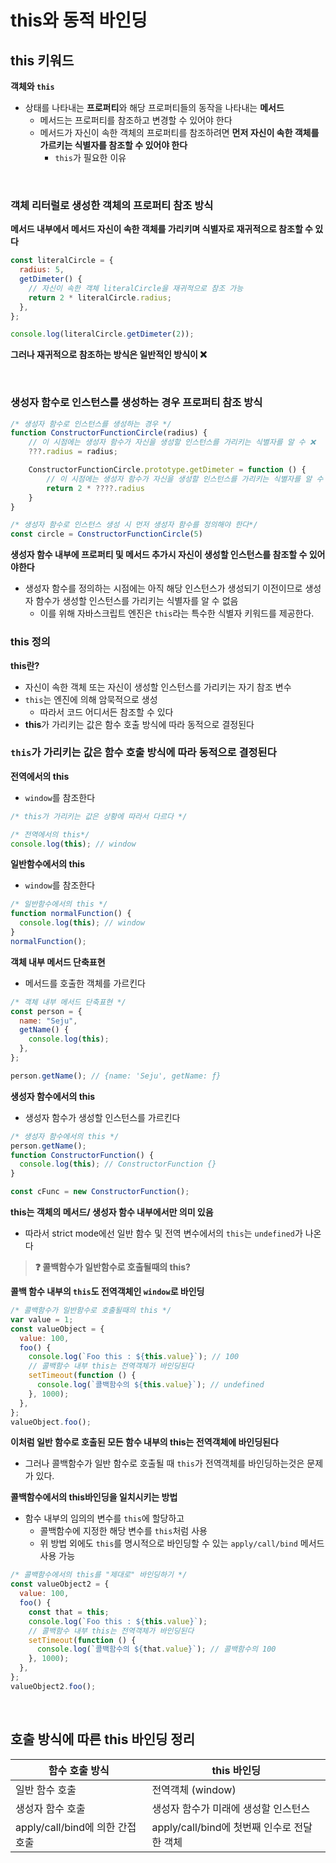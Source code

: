 # this와 동적 바인딩

## this 키워드

**객체와 `this`**

- 상태를 나타내는 **프로퍼티**와 해당 프로퍼티들의 동작을 나타내는 **메서드**
  - 메서드는 프로퍼티를 참조하고 변경할 수 있어야 한다
  - 메서드가 자신이 속한 객체의 프로퍼티를 참조하려면 **먼저 자신이 속한 객체를 가르키는 식별자를 참조할 수 있어야 한다**
    - `this`가 필요한 이유

<br />

### 객체 리터럴로 생성한 객체의 프로퍼티 참조 방식

**메서드 내부에서 메서드 자신이 속한 객체를 가리키며 식별자로 재귀적으로 참조할 수 있다**

```js
const literalCircle = {
  radius: 5,
  getDimeter() {
    // 자신이 속한 객체 literalCircle을 재귀적으로 참조 가능
    return 2 * literalCircle.radius;
  },
};

console.log(literalCircle.getDimeter(2));
```

**그러나 재귀적으로 참조하는 방식은 일반적인 방식이 ❌**

<br />

### 생성자 함수로 인스턴스를 생성하는 경우 프로퍼티 참조 방식

```js
/* 생성자 함수로 인스턴스를 생성하는 경우 */
function ConstructorFunctionCircle(radius) {
    // 이 시점에는 생성자 함수가 자신을 생성할 인스턴스를 가리키는 식별자를 알 수 ❌
    ???.radius = radius;

    ConstructorFunctionCircle.prototype.getDimeter = function () {
        // 이 시점에는 생성자 함수가 자신을 생성할 인스턴스를 가리키는 식별자를 알 수 ❌
        return 2 * ????.radius
    }
}

/* 생성자 함수로 인스턴스 생성 시 먼저 생성자 함수를 정의해야 한다*/
const circle = ConstructorFunctionCircle(5)
```

**생성자 함수 내부에 프로퍼티 및 메서드 추가시 자신이 생성할 인스턴스를 참조할 수 있어야한다**

- 생성자 함수를 정의하는 시점에는 아직 해당 인스턴스가 생성되기 이전이므로 생성자 함수가 생성할 인스턴스를 가리키는 식별자를 알 수 없음
  - 이를 위해 자바스크립트 엔진은 `this`라는 특수한 식별자 키워드를 제공한다.

### this 정의

**this란?**

- 자신이 속한 객체 또는 자신이 생성할 인스턴스를 가리키는 자기 참조 변수
- `this`는 엔진에 의해 암묵적으로 생성
  - 따라서 코드 어디서든 참조할 수 있다
- **this**가 가리키는 값은 함수 호출 방식에 따라 동적으로 결정된다

### `this`가 가리키는 값은 함수 호출 방식에 따라 동적으로 결정된다

**전역에서의 this**

- `window`를 참조한다

```js
/* this가 가리키는 값은 상황에 따라서 다르다 */

/* 전역에서의 this*/
console.log(this); // window
```

**일반함수에서의 this**

- `window`를 참조한다

```js
/* 일반함수에서의 this */
function normalFunction() {
  console.log(this); // window
}
normalFunction();
```

**객체 내부 메서드 단축표현**

- 메서드를 호출한 객체를 가르킨다

```js
/* 객체 내부 메서드 단축표현 */
const person = {
  name: "Seju",
  getName() {
    console.log(this);
  },
};

person.getName(); // {name: 'Seju', getName: ƒ}
```

**생성자 함수에서의 this**

- 생성자 함수가 생성할 인스턴스를 가르킨다

```js
/* 생성자 함수에서의 this */
person.getName();
function ConstructorFunction() {
  console.log(this); // ConstructorFunction {}
}

const cFunc = new ConstructorFunction();
```

**this는 객체의 메서드/ 생성자 함수 내부에서만 의미 있음**

- 따라서 strict mode에선 일반 함수 및 전역 변수에서의 `this`는 `undefined`가 나온다

> **❓ 콜백함수가 일반함수로 호출될때의 this?**

**콜백 함수 내부의 `this`도 전역객체인 `window`로 바인딩**

```js
/* 콜백함수가 일반함수로 호출될때의 this */
var value = 1;
const valueObject = {
  value: 100,
  foo() {
    console.log(`Foo this : ${this.value}`); // 100
    // 콜백함수 내부 this는 전역객체가 바인딩된다
    setTimeout(function () {
      console.log(`콜백함수의 ${this.value}`); // undefined
    }, 1000);
  },
};
valueObject.foo();
```

**이처럼 일반 함수로 호출된 모든 함수 내부의 this는 전역객체에 바인딩된다**

- 그러나 콜백함수가 일반 함수로 호출될 때 `this`가 전역객체를 바인딩하는것은 문제가 있다.

**콜백함수에서의 this바인딩을 일치시키는 방법**

- 함수 내부의 임의의 변수를 `this`에 할당하고
  - 콜백함수에 지정한 해당 변수를 `this`처럼 사용
  - 위 방법 외에도 `this`를 명시적으로 바인딩할 수 있는 `apply/call/bind` 메서드 사용 가능

```js
/* 콜백함수에서의 this를 "제대로" 바인딩하기 */
const valueObject2 = {
  value: 100,
  foo() {
    const that = this;
    console.log(`Foo this : ${this.value}`);
    // 콜백함수 내부 this는 전역객체가 바인딩된다
    setTimeout(function () {
      console.log(`콜백함수의 ${that.value}`); // 콜백함수의 100
    }, 1000);
  },
};
valueObject2.foo();
```

<br />

## 호출 방식에 따른 this 바인딩 정리

| 함수 호출 방식                  | this 바인딩                                 |
| ------------------------------- | ------------------------------------------- |
| 일반 함수 호출                  | 전역객체 (window)                           |
| 생성자 함수 호출                | 생성자 함수가 미래에 생성할 인스턴스        |
| apply/call/bind에 의한 간접호출 | apply/call/bind에 첫번째 인수로 전달한 객체 |
